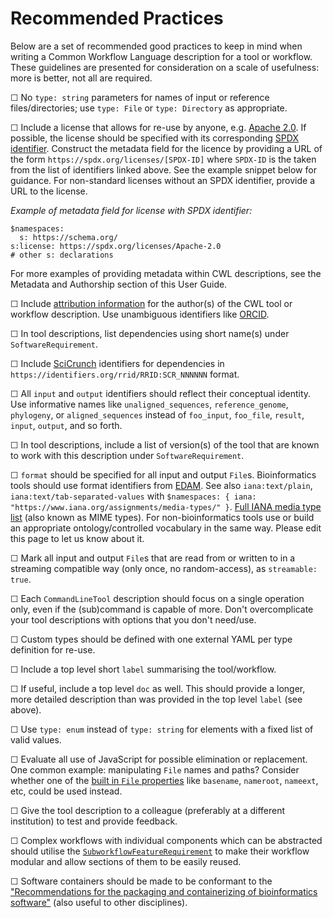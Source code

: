 # Recommended Practices

Below are a set of recommended good practices to keep in mind when writing a
Common Workflow Language description for a tool or workflow. These guidelines
are presented for consideration on a scale of usefulness: more is better, not
all are required.

&#9744; No `type: string` parameters for names of input or reference
files/directories; use `type: File` or `type: Directory` as appropriate.

&#9744; Include a license that allows for re-use by anyone, e.g.
[Apache 2.0][apache-license]. If possible, the license should be specified with
its corresponding [SPDX identifier][spdx]. Construct the metadata field for the
licence by providing a URL of the form `https://spdx.org/licenses/[SPDX-ID]`
where `SPDX-ID` is the taken from the list of identifiers linked above. See the
example snippet below for guidance. For non-standard licenses without an SPDX
identifier, provide a URL to the license.

_Example of metadata field for license with SPDX identifier:_

```cwl
$namespaces:
  s: https://schema.org/
s:license: https://spdx.org/licenses/Apache-2.0
# other s: declarations
```

For more examples of providing metadata within CWL descriptions, see the
Metadata and Authorship section of this User Guide.

&#9744; Include [attribution information][license-example] for the author(s) of
the CWL tool or workflow description. Use  unambiguous identifiers like
[ORCID][orcid].

&#9744; In tool descriptions, list dependencies using short name(s) under
`SoftwareRequirement`.

&#9744; Include [SciCrunch][scicrunch] identifiers for dependencies in
`https://identifiers.org/rrid/RRID:SCR_NNNNNN` format.

&#9744; All `input` and `output` identifiers should reflect their conceptual
identity. Use informative names like `unaligned_sequences`, `reference_genome`,
`phylogeny`, or `aligned_sequences` instead of  `foo_input`, `foo_file`,
`result`, `input`, `output`, and so forth.

&#9744; In tool descriptions, include a list of version(s) of the tool that are
known to work with this description under `SoftwareRequirement`.

&#9744; `format` should be specified for all input and output `File`s.
Bioinformatics tools should use format identifiers from [EDAM][edam-example].
See also `iana:text/plain`, `iana:text/tab-separated-values` with
`$namespaces: { iana: "https://www.iana.org/assignments/media-types/" }`.
[Full IANA media type list][iana-types] (also known as MIME types). For
non-bioinformatics tools use or build an appropriate ontology/controlled
vocabulary in the same way. Please edit this page to let us know about it.

&#9744; Mark all input and output `File`s that are read from or written to in a
streaming compatible way (only once, no random-access), as `streamable: true`.

&#9744; Each `CommandLineTool` description should focus on a single operation
only, even if the (sub)command is capable of more. Don't overcomplicate your
tool descriptions with options that you don't need/use.

&#9744; Custom types should be defined with one external YAML per type
definition for re-use.

&#9744; Include a top level short `label` summarising the tool/workflow.

&#9744; If useful, include a top level `doc` as well. This should provide a
longer, more detailed description than was provided in the top level `label`
(see above).

&#9744; Use `type: enum` instead of `type: string` for elements with a fixed
list of valid values.

&#9744; Evaluate all use of JavaScript for possible elimination or replacement.
One common example: manipulating `File` names and paths? Consider whether one
of the [built in `File` properties][file-prop] like `basename`, `nameroot`,
`nameext`, etc, could be used instead.

&#9744; Give the tool description to a colleague (preferably at a different
institution) to test and provide feedback.

&#9744; Complex workflows with individual components which can be abstracted
should utilise the [`SubworkflowFeatureRequirement`][subworkflow] to make their
workflow modular and allow sections of them to be easily reused.

&#9744; Software containers should be made to be conformant to the ["Recommendations for the packaging and containerizing of bioinformatics software"][containers] (also useful to other disciplines).

[containers]: https://doi.org/10.12688/f1000research.15140.1
[apache-license]: https://spdx.org/licenses/Apache-2.0.html
[license-example]: https://github.com/ProteinsWebTeam/ebi-metagenomics-cwl/blob/master/workflows/emg-assembly.cwl#L200
[scicrunch]: https://scicrunch.org
[edam-example]: http://edamontology.org/format_1915
[iana-types]: https://www.iana.org/assignments/media-types/media-types.xhtml
[file-prop]: https://www.commonwl.org/v1.0/CommandLineTool.html#File
[orcid]: https://orcid.org
[subworkflow]: https://www.commonwl.org/v1.0/Workflow.html#SubworkflowFeatureRequirement
[spdx]: https://spdx.org/licenses/
